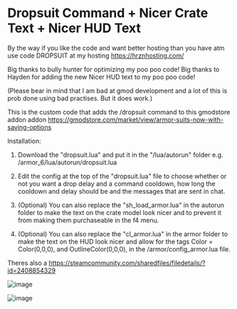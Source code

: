 # Dropsuit Command + Nicer Crate Text + Nicer HUD Text

By the way if you like the code and want better hosting than you have atm use code DROPSUIT at my hosting https://hrznhosting.com/

Big thanks to bully hunter for optimizing my poo poo code!
Big thanks to Hayden for adding the new Nicer HUD text to my poo poo code!

(Please bear in mind that I am bad at gmod development and a lot of this is prob done using bad practises. But it does work.)

This is the custom code that adds the /dropsuit command to this gmodstore addon addon
https://gmodstore.com/market/view/armor-suits-now-with-saving-options

Installation:

1) Download the "dropsuit.lua" and put it in the "/lua/autorun" folder e.g. /armor_6/lua/autorun/dropsuit.lua

3) Edit the config at the top of the "dropsuit.lua" file to choose whether or not you want a drop delay and a command cooldown, how long the cooldown and delay should be and the messages that are sent in chat.

4) (Optional) You can also replace the "sh_load_armor.lua" in the autorun folder to make the text on the crate model look nicer and to prevent it from making them purchaseable in the f4 menu.

5) (Optional) You can also replace the "cl_armor.lua" in the armor folder to make the text on the HUD look nicer and allow for the tags Color = Color(0,0,0), and OutlineColor(0,0,0), in the /armor/config_armor.lua file.

Theres also a 
https://steamcommunity.com/sharedfiles/filedetails/?id=2408854329

![image](https://user-images.githubusercontent.com/75227030/109352637-0aa3a100-7873-11eb-90ca-981bdfc5eb8d.png)

![image](https://user-images.githubusercontent.com/75227030/109352716-27d86f80-7873-11eb-9fdd-b4f2cd8c226f.png)
